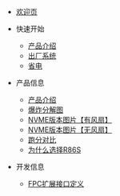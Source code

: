 * [欢迎页](README.md)

- 快速开始
    - [产品介绍](start/产品介绍.md)
    - [出厂系统](start/出厂系统.md) 
    - [省电](start/省电.md) 

- 产品信息
    - [产品介绍](start/产品介绍.md) 
    - [爆炸分解图](/start/product_image.md) 
    - [NVME版本图片【有风扇】](/start/nvme-with-fan.md)
    - [NVME版本图片【无风扇】](/start/nvme-with-nofan.md)
    - [跑分对比](/start/performance-compare.md)
    - [为什么选择R86S](/start/why_r86s.md)
- 开发信息
    - [FPC扩展接口定义](/dev/fpc_port_def.md)